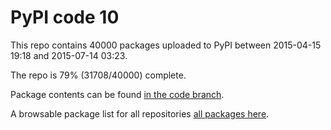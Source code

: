 # PyPI code 10

This repo contains 40000 packages uploaded to PyPI between 
2015-04-15 19:18 and 2015-07-14 03:23.

The repo is 79% (31708/40000) complete.

Package contents can be found [in the code branch](https://github.com/pypi-data/pypi-mirror-10/tree/code/packages).

A browsable package list for all repositories [all packages here](https://pypi-data.github.io/website/repositories/pypi-mirror-10).


